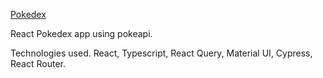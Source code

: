 [Pokedex](https://inspiring-carson-b96331.netlify.app/)

React Pokedex app using pokeapi.

Technologies used.
React, Typescript, React Query, Material UI, Cypress, React Router.
